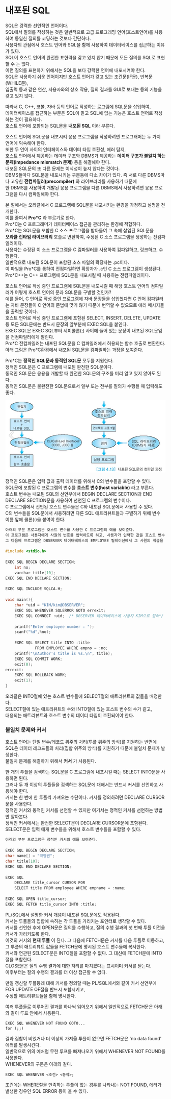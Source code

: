 # 내포된 SQL

SQL은 강력한 선언적인 언어이다.  
SQL에서 질의를 작성하는 것은 일반적으로 고급 프로그래밍 언어(호스트언어)를 사용하여 동일한 질의를 코딩하는 것보다 간단하다.  
사용자의 관점에서 호스트 언어와 SQL을 함께 사용하여 데이터베이스를 접근하는 이유가 있다.  
SQL이 호스트 언어의 완전한 표현력을 갖고 있지 않기 때문에 모든 질의를 SQL로 표현할 수 는 없다.  
이런 질의를 표현하기 위해서는 SQL을 보다 강력한 언어에 내포시켜야 한다.  
SQL은 사용하기 쉬운 언어이지만 호스트 언어가 갖고 있는 조건문(IF문), 반복문(WHILE문),  
입출력 등과 같은 연산, 사용자와의 상호 작용, 질의 결과를 GUI로 보내는 등의 기능을 갖고 있지 않다. 

따라서 C, C++, 코볼, 자바 등의 언어로 작성하는 로그램에 SQL문을 삽입하여,  
데이터베이스를 접근하는 부분은 SQL이 맡고 SQL에 없는 기능은 호스트 언어로 작성하는 것이 필요하다.  
호스트 언어에 포함되는 SQL문을 __내포된 SQL__ 이라 부른다.

호스트 언어에 SQL문을 내포시켜 응용 프로그램을 작성하려면 프로그래머는 두 가지 언어에 익숙해야 한다.  
또한 두 언어 사이의 인터페이스와 데이터 타입 호환성, 에러 탐지,  
호스트 언어에서 제공하는 데이터 구조와 DBMS가 제공하는 __데이터 구조가 불일치 하는 문제(impedance mismatch 문제)__ 등을 해결해야 한다.  
내포된 SQL문의 또 다른 문제는 이식성이 높지 않다는 것이다.  
DBMS들마다 SQL문을 내포시키는 구문등에 다소 차이가 있다. 즉 서로 다른 DBMS마다 고유한 __전컴파일러(precompiler)__ 와 라이브러리를 사용하기 때문에  
한 DBMS를 사용하여 개발된 응용 프로그램을 다른 DBMS에서 사용하려면 응용 프로그램을 다시 컴파일해야 한다.

본 절에서는 오라클에서 C 프로그램에 SQL문을 내포시키는 환경을 가정하고 설명을 전개한다.  
이를 줄여서 __Pro*C__ 라 부르기로 한다.  
Pro\*C는 C 프로그래머가 데이터베이스 접근을 관리하는 환경에 적합하다.  
Pro\*C는 SQL문을 포함한 C 소스 프로그램을 받아들여 그 속에 삽입된 SQL문을  
__오라클 런타임 라이브러리__ 호출로 변환하여, 수정된 C 소스 프로그램을 생성하는 전컴파일러이다.  
사용자는 수정된 이 소스 프로그램을 C 컴파일러를 사용하여 컴파일하고, 링크하고, 수행한다.  
일반적으로 내포된 SQL문이 포함된 소스 파일의 확장자는 .pc이다.  
이 파일을 Pro\*C를 통하여 전컴파일하면 확장자가 .c인 C 소스 프로그램이 생성된다.  
Pro\*C++는 C++ 프로그램에 SQL문을 내포시킬 때 사용하는 전컴파일러이다.

호스트 언어로 작성 중인 프로그램에 SQL문을 내포시킬 때 해당 호스트 언어의 컴파일러가 어떻게 호스트 언어의 문과 SQL문을 구별할 것인가?  
예를 들어, C 언어로 작성 중인 프로그램에 자바 문장들을 삽입했다면 C 언어 컴파일러는 자바 문장들이 C 언어의 문법에 맞기 않기 때문에 번역할 수 없으므로 에러 메시지들을 출력할 것이다.  
호스트 언어로 작성 중인 프로그램에 포함된 SELECT, INSERT, DELETE, UPDATE 등 모든 SQL문에는 반드시 문장의 앞부분에 EXEC SQL을 붙인다.  
EXEC SQL은 EXEC SQL부터 세미콜론(;) 사이에 들어 있는 문장이 내포된 SQL문임을 전컴파일러에게 알린다.  
Pro\*C 전컴파일러는 내포된 SQL문을 C 컴파일러에서 허용되는 함수 호출로 변환한다.  
아래 그림은 Pro\*C환경에서 내포된 SQL문을 컴파일하는 과정을 보여준다.

Pro\*C는 __정적인 SQL문과 동적인 SQL문__ 모두를 지원한다.  
정적인 SQL문은 C 프로그램에 내포된 완전한 SQL문이다.  
동적인 SQL문은 응용을 개발할 때 완전한 SQL문의 구조를 미리 알고 있지 않아도 된다.  
동적인 SQL문은 불완전한 SQL문으로서 일부 또는 전부를 질의가 수행될 때 입력해도 좋다.

![](./image/4-4/ex27.jpg)



정적인 SQL문은 입력 값과 출력 데이터를 위해서 C의 변수들을 포함할 수 있다.  
SQL문에 포함된 C 프로그램의 변수를 __호스트 변수(host variable)__ 라고 부른다.  
호스트 변수는 내포된 SQL의 선언부에서 BEGIN DECLARE SECTION과 END DECLARE SECTION문을 사용하여 선언된 C 프로그램의 변수이다.  
C 프로그램에서 선언된 호스트 변수들은 C와 내포된 SQL문에서 사용할 수 있다.  
C의 변수들을 SQL문에서 사용하려면 다른 SQL 애트리뷰트들과 구별하기 위해 변수 이름 앞에 콜론(:)을 붙여야 한다.

```c
아래의 부분 프로그램은 호스트 변수를 사용한 C 프로그램의 예를 보여준다.
이 프로그램은 사용자에게 사원의 번호를 입력하도록 하고, 사용자가 입력한 값을 호스트 변수 no에 저장한다.
그 다음에 프로그램은 DBSERVER 데이터베이스의 EMPLOYEE 릴레이션에서 그 사원의 직급을 검색하여 호스트 변수 title에 저장한다.

#include <stdio.h>
   
EXEC SQL BEGIN DECLARE SECTION;
	int	no;
	varchar title[10];
EXEC SQL END DECLARE SECTION;

EXEC SQL INCLUDE SQLCA.H;

void main(){
    char *uid = "KIM/kim@DBSERVER";
    EXEC SQL WHENEVER SQLERROR GOTO errexit;
    EXEC SQL CONNECT :uid;	/* DBSERVER 데이터베이스에 사용자 KIM으로 접속*/
    
    printf("Enter employee number : ");
    scanf("%d",%no);
    
    EXEC SQL SELECT title INTO :title
             FROM EMPLOYEE WHERE empno = :no;
    printf("\nAuthor's title is %s.\n", title);
    EXEC SQL COMMIT WORK;
    exit(0);
errexit:
    EXEC SQL ROLLBACK WORK;
    exit(1);
}
```



오라클은 INTO절에 있는 호스트 변수들에 SELECT절의 애트리뷰트의 값들을 배정한다.  
SELECT절에 있는 애트리뷰트의 수와 INTO절에 있는 호스트 변수의 수가 같고,  
대응되는 애트리뷰트와 호스트  변수의 데이터 타입이 호환되어야 한다.



### 불일치 문제와 커서

호스트 언어는 단일 변수/레코드 위주의 처리(투플 위주의 방식)를 지원하는 반면에  
SQL은 데이터 레코드들의 처리(집합 위주의 방식)를 지원하기 때문에 불일치 문제가 발생한다.  
불일치 문제를 해결하기 위해서 __커서__ 가 사용된다.

한 개의 투플을 검색하는 SQL문을 C 프로그램에 내포시킬 때는 SELECT INTO문을 사용하면 된다.  
그러나 두 개 이상의 투플들을 검색하는 SQL문에 대해서는 반드시 커서를 선언하고 사용해야 한다.  
커서는 한 번에 한 투플씩 가져오는 수단이다. 커서를 정의하려면 DECLARE CURSOR문을 사용한다.  
정적인 커서와 동적인 커서를 선언할 수 있지만 여기서는 정적인 커서를 선언하는 방법만 알아본다.  
정적인 커서에서는 완전한 SELECT문이 DECLARE CURSOR문에 포함된다.  
SELECT문은 입력 매개 변수들을 위해서 호스트 변수들을 포함할 수 있다.

```c
아래의 부분 프로그램은 정적인 커서의 예를 보여준다.

EXEC SQL BEGIN DECLARE SECTION;
char name[] = "박영권";
char title[10];
EXEC SQL END DECLARE SECTION;

EXEC SQL
	DECLARE title_cursor CURSOR FOR
	SELECT title FROM employee WHERE empname = :name;
	
EXEC SQL OPEN title_cursor;
EXEC SQL FETCH title_cursor INTO :title;
```



PL/SQL에서 설명한 커서 개념이 내포된 SQL문에도 적용된다.  
커서는 투플들의 집합에 속하는 각 투플을 가리키는 포인터로 생각할 수 있다.  
커서를 선언한 후에 OPEN문은 질의를 수행하고, 질의 수행 결과의 첫 번째 투플 이전을 커서가 가리키도록 한다.  
이것의 커서의 __현재 투플__ 이 된다. 그 다음에 FETCH문은 커서를 다음 투플로 이동하고,  
그 투플의 애트리뷰트 값들을 FETCH문에 명시된 호스트 변수들에 복사한다.  
커서와 연관된 SELECT문은 INTO절을 포함할 수 없다. 그 대신에 FETCH문에 INTO절을 포함한다.  
CLOSE문은 질의 수행 결과에 대한 처리를 마치겠다는 표시이며 커서를 닫는다.  
이후부터는 질의 수행의 결과를 더 이상 접근할 수 없다.

만일 갱신할 투플등레 대해 커서를 정의할 때는 PL/SQL에서와 같이 커서 선언부에 FOR UPDATE OF절을 반드시 포함시키고,  
수정할 애트리뷰트들을 함께 명시한다.

여러 투플들로 이루어진 결과를 하나씩 읽어오기 위해서 일반적으로 FETCH문은 아래와 같이 루프 안에서 사용된다.

```
EXEC SQL WHENEVER NOT FOUND GOTO...
for (;;)
```



결과 집합이 비었거나 더 이상의 가져올 투플이 없으면 FETCH문은 'no data found' 에러를 발생시킨다.  
일반적으로 위의 예처럼 무한 루프를 빠져나오기 위해서 WHENEVER NOT FOUND를 사용한다.  
WHENEVER의 구문은 아래와 같다.

```
EXEC SQL WHENEVER <조건> <동작>;
```

조건에는 WHERE절을 만족하는 투플이 없는 경우를 나타내는 NOT FOUND, 에러가 발생한 경우인 SQL ERROR 등이 올 수 있다.  
